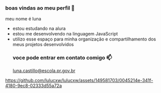 ### boas vindas ao meu perfil 🖤

meu nome é luna

- estou estudando na alura
- estou me desenvolvendo na linguagem JavaScript
- utilizo esse espaço para minha organização e compartilhamento dos meus projetos desenvolvidos
  ### voce pode entrar em contato comigo 📫
  luna.castillo@escola.pr.gov.br
  

https://github.com/lulucxw/lulucxw/assets/149581703/0045214e-341f-4180-9ec8-02333d55a72a

